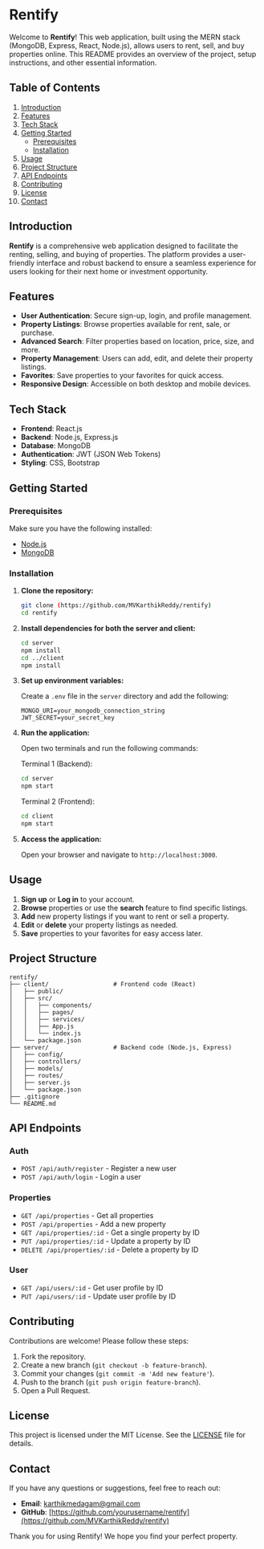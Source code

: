 # Rentify

Welcome to **Rentify**! This web application, built using the MERN stack (MongoDB, Express, React, Node.js), allows users to rent, sell, and buy properties online. This README provides an overview of the project, setup instructions, and other essential information.

## Table of Contents

1. [Introduction](#introduction)
2. [Features](#features)
3. [Tech Stack](#tech-stack)
4. [Getting Started](#getting-started)
    - [Prerequisites](#prerequisites)
    - [Installation](#installation)
5. [Usage](#usage)
6. [Project Structure](#project-structure)
7. [API Endpoints](#api-endpoints)
8. [Contributing](#contributing)
9. [License](#license)
10. [Contact](#contact)

## Introduction

**Rentify** is a comprehensive web application designed to facilitate the renting, selling, and buying of properties. The platform provides a user-friendly interface and robust backend to ensure a seamless experience for users looking for their next home or investment opportunity.

## Features

- **User Authentication**: Secure sign-up, login, and profile management.
- **Property Listings**: Browse properties available for rent, sale, or purchase.
- **Advanced Search**: Filter properties based on location, price, size, and more.
- **Property Management**: Users can add, edit, and delete their property listings.
- **Favorites**: Save properties to your favorites for quick access.
- **Responsive Design**: Accessible on both desktop and mobile devices.

## Tech Stack

- **Frontend**: React.js
- **Backend**: Node.js, Express.js
- **Database**: MongoDB
- **Authentication**: JWT (JSON Web Tokens)
- **Styling**: CSS, Bootstrap

## Getting Started

### Prerequisites

Make sure you have the following installed:

- [Node.js](https://nodejs.org/en/download/)
- [MongoDB](https://www.mongodb.com/try/download/community)

### Installation

1. **Clone the repository:**

    ```bash
    git clone (https://github.com/MVKarthikReddy/rentify)
    cd rentify
    ```

2. **Install dependencies for both the server and client:**

    ```bash
    cd server
    npm install
    cd ../client
    npm install
    ```

3. **Set up environment variables:**

    Create a `.env` file in the `server` directory and add the following:

    ```env
    MONGO_URI=your_mongodb_connection_string
    JWT_SECRET=your_secret_key
    ```

4. **Run the application:**

    Open two terminals and run the following commands:

    Terminal 1 (Backend):

    ```bash
    cd server
    npm start
    ```

    Terminal 2 (Frontend):

    ```bash
    cd client
    npm start
    ```

5. **Access the application:**

    Open your browser and navigate to `http://localhost:3000`.

## Usage

1. **Sign up** or **Log in** to your account.
2. **Browse** properties or use the **search** feature to find specific listings.
3. **Add** new property listings if you want to rent or sell a property.
4. **Edit** or **delete** your property listings as needed.
5. **Save** properties to your favorites for easy access later.

## Project Structure

```plaintext
rentify/
├── client/                  # Frontend code (React)
│   ├── public/
│   ├── src/
│   │   ├── components/
│   │   ├── pages/
│   │   ├── services/
│   │   ├── App.js
│   │   └── index.js
│   └── package.json
├── server/                  # Backend code (Node.js, Express)
│   ├── config/
│   ├── controllers/
│   ├── models/
│   ├── routes/
│   ├── server.js
│   └── package.json
├── .gitignore
└── README.md
```

## API Endpoints

### Auth

- `POST /api/auth/register` - Register a new user
- `POST /api/auth/login` - Login a user

### Properties

- `GET /api/properties` - Get all properties
- `POST /api/properties` - Add a new property
- `GET /api/properties/:id` - Get a single property by ID
- `PUT /api/properties/:id` - Update a property by ID
- `DELETE /api/properties/:id` - Delete a property by ID

### User

- `GET /api/users/:id` - Get user profile by ID
- `PUT /api/users/:id` - Update user profile by ID

## Contributing

Contributions are welcome! Please follow these steps:

1. Fork the repository.
2. Create a new branch (`git checkout -b feature-branch`).
3. Commit your changes (`git commit -m 'Add new feature'`).
4. Push to the branch (`git push origin feature-branch`).
5. Open a Pull Request.

## License

This project is licensed under the MIT License. See the [LICENSE](LICENSE) file for details.

## Contact

If you have any questions or suggestions, feel free to reach out:

- **Email**: karthikmedagam@gmail.com
- **GitHub**: [https://github.com/yourusername/rentify](https://github.com/MVKarthikReddy/rentify)

Thank you for using Rentify! We hope you find your perfect property.

